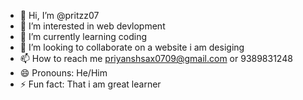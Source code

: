 - 👋 Hi, I’m @pritzz07
- 👀 I’m interested in web devlopment 
- 🌱 I’m currently learning coding 
- 💞️ I’m looking to collaborate on a website i am desiging 
- 📫 How to reach me priyanshsax0709@gmail.com or 9389831248
- 😄 Pronouns: He/Him
- ⚡ Fun fact: That i am great learner 

<!---
pritzz07/pritzz07 is a ✨ special ✨ repository because its `README.md` (this file) appears on your GitHub profile.
You can click the Preview link to take a look at your changes.
--->
